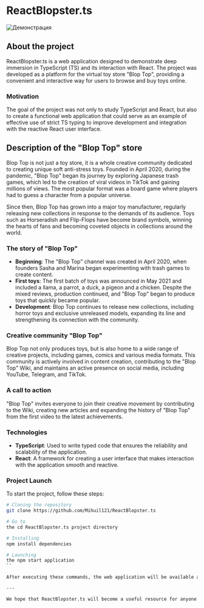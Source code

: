 # ReactBlopster.ts
![Демонстрация](https://github.com/Mihuil121/ReactBlopster.ts/blob/main/gif.gif)
## About the project

ReactBlopster.ts is a web application designed to demonstrate deep immersion in TypeScript (TS) and its interaction with React. The project was developed as a platform for the virtual toy store "Blop Top", providing a convenient and interactive way for users to browse and buy toys online.

### Motivation

The goal of the project was not only to study TypeScript and React, but also to create a functional web application that could serve as an example of effective use of strict TS typing to improve development and integration with the reactive React user interface.

## Description of the "Blop Top" store

Blop Top is not just a toy store, it is a whole creative community dedicated to creating unique soft anti-stress toys. Founded in April 2020, during the pandemic, "Blop Top" began its journey by exploring Japanese trash games, which led to the creation of viral videos in TikTok and gaining millions of views. The most popular format was a board game where players had to guess a character from a popular universe.

Since then, Blop Top has grown into a major toy manufacturer, regularly releasing new collections in response to the demands of its audience. Toys such as Horseradish and Flip-Flops have become brand symbols, winning the hearts of fans and becoming coveted objects in collections around the world.

### The story of "Blop Top"

- **Beginning**: The "Blop Top" channel was created in April 2020, when founders Sasha and Marina began experimenting with trash games to create content.
- **First toys**: The first batch of toys was announced in May 2021 and included a llama, a parrot, a duck, a pigeon and a chicken. Despite the mixed reviews, production continued, and "Blop Top" began to produce toys that quickly became popular.
- **Development**: Blop Top continues to release new collections, including horror toys and exclusive unreleased models, expanding its line and strengthening its connection with the community.

### Creative community "Blop Top"

Blop Top not only produces toys, but is also home to a wide range of creative projects, including games, comics and various media formats. This community is actively involved in content creation, contributing to the "Blop Top" Wiki, and maintains an active presence on social media, including YouTube, Telegram, and TikTok.

### A call to action

"Blop Top" invites everyone to join their creative movement by contributing to the Wiki, creating new articles and expanding the history of "Blop Top" from the first video to the latest achievements.

### Technologies

- **TypeScript**: Used to write typed code that ensures the reliability and scalability of the application.
- **React**: A framework for creating a user interface that makes interaction with the application smooth and reactive.

### Project Launch

To start the project, follow these steps:

```bash
# Cloning the repository
git clone https://github.com/Mihuil121/ReactBlopster.ts

# Go to
the cd ReactBlopster.ts project directory

# Installing
npm install dependencies

# Launching
the npm start application
``

After executing these commands, the web application will be available at `http://localhost:3000 `.

---

We hope that ReactBlopster.ts will become a useful resource for anyone interested in TypeScript and React development, as well as provide a convenient platform for buying toys in "Blop Top".
